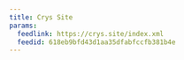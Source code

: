```yaml
---
title: Crys Site
params:
  feedlink: https://crys.site/index.xml
  feedid: 618eb9bfd43d1aa35dfabfccfb381b4e
---
```

